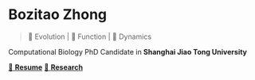 # Bozitao Zhong

> 🌊 Evolution | 🔨 Function | 🏃 Dynamics

Computational Biology PhD Candidate in **Shanghai Jiao Tong University**

[📄 **Resume**](https://zhong.bozitao.com/_media/resume.pdf)
[🔭 **Research**](./research)


<!-- background color -->

<!-- ![color](#feedff) -->

